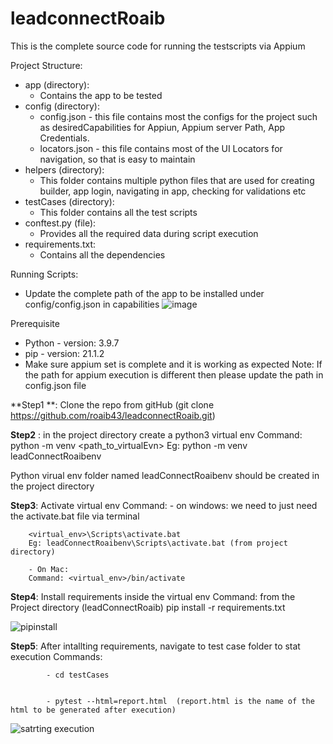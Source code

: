 # leadconnectRoaib

This is the complete source code for running the testscripts via Appium

Project Structure:
 - app (directory):
    - Contains the app to be tested
 - config (directory):
    - config.json - this file contains most the configs for the project such as desiredCapabilities for Appiun, Appium server Path, App Credentials.
    - locators.json - this file contains most of the UI Locators for navigation, so that is easy to maintain
 - helpers (directory):
    - This folder contains multiple python files that are used for creating builder, app login, navigating in app, checking for validations etc
 - testCases (directory): 
    - This folder contains all the test scripts
 - conftest.py (file):
    - Provides all the required data during script execution
 - requirements.txt:
    - Contains all the dependencies

Running Scripts: 

- Update the complete path of the app to be installed under config/config.json in capabilities 
 ![image](https://user-images.githubusercontent.com/26030123/174588960-c1856d17-9499-48d3-a055-df16541d58ab.png)

Prerequisite
 - Python - version: 3.9.7
 - pip - version: 21.1.2
 - Make sure appium set is complete and it is working as expected 
 	Note: If the path for appium execution is different then please update the path in config.json file

**Step1 **: Clone the repo from gitHub (git clone https://github.com/roaib43/leadconnectRoaib.git)

**Step2** : in the project directory create a python3 virtual env 
	Command: python -m venv <path_to_virtualEvn>
	Eg: python -m venv leadConnectRoaibenv
 
 Python virual env folder named leadConnectRoaibenv should be created in the project directory 

**Step3**: Activate virtual env
	Command: 
		- on windows: we need to just need the activate.bat file via terminal
		
		<virtual_env>\Scripts\activate.bat
		Eg: leadConnectRoaibenv\Scripts\activate.bat (from project directory)

		- On Mac: 
		Command: <virtual_env>/bin/activate
  
**Step4**: Install requirements inside the virtual env 
	Command: from the Project directory (leadConnectRoaib)
		pip install -r requirements.txt
  
  ![pipinstall](https://user-images.githubusercontent.com/26030123/174589331-b595e2f3-1fa9-434c-b115-c737fd06f0ae.jpg)

**Step5**: After intallting requirements, navigate to test case folder to stat execution
	Commands: 
	
			- cd testCases
			
			
			- pytest --html=report.html  (report.html is the name of the html to be generated after execution)
   
   ![satrting execution](https://user-images.githubusercontent.com/26030123/174589403-a6634308-a1da-4077-9a2b-e4f74d1f0b49.jpg)
